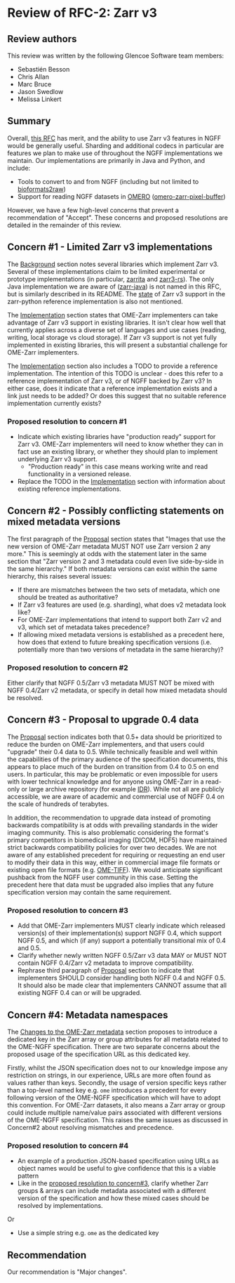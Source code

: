 # Review of RFC-2: Zarr v3

## Review authors
This review was written by the following Glencoe Software team members:

- Sebastién Besson
- Chris Allan
- Marc Bruce
- Jason Swedlow
- Melissa Linkert

## Summary

Overall, [this RFC](https://ngff.openmicroscopy.org/rfc/2/index.html) has merit, and the ability to use Zarr v3 features in NGFF would be generally useful. Sharding and additional codecs in particular are features we plan to make use of throughout the NGFF implementations we maintain. Our implementations are primarily in Java and Python, and include:

* Tools to convert to and from NGFF (including but not limited to [bioformats2raw](https://github.com/glencoesoftware/bioformats2raw))
* Support for reading NGFF datasets in [OMERO](https://www.openmicroscopy.org/omero/) ([omero-zarr-pixel-buffer](https://github.com/glencoesoftware/omero-zarr-pixel-buffer))

However, we have a few high-level concerns that prevent a recommendation of "Accept". These concerns and proposed resolutions are detailed in the remainder of this review.

## Concern #1 - Limited Zarr v3 implementations

The [Background](https://ngff.openmicroscopy.org/rfc/2/index.html#background) section notes several libraries which implement Zarr v3. Several of these implementations claim to be limited experimental or prototype implementations (in particular, [zarrita](https://github.com/scalableminds/zarrita) and [zarr3-rs](https://github.com/clbarnes/zarr3-rs)). The only Java implementation we are aware of ([zarr-java](https://github.com/zarr-developers/zarr-java)) is not named in this RFC, but is similarly described in its README. The [state](https://zarr.readthedocs.io/en/stable/api/v3.html) of Zarr v3 support in the zarr-python reference implementation is also not mentioned.

The [Implementation](https://ngff.openmicroscopy.org/rfc/2/index.html#implementation) section states that OME-Zarr implementers can take advantage of Zarr v3 support in existing libraries. It isn't clear how well that currently applies across a diverse set of languages and use cases (reading, writing, local storage vs cloud storage). If Zarr v3 support is not yet fully implemented in existing libraries, this will present a substantial challenge for OME-Zarr implementers.

The [Implementation](https://ngff.openmicroscopy.org/rfc/2/index.html#implementation) section also includes a TODO to provide a reference implementation. The intention of this TODO is unclear - does this refer to a reference implementation of Zarr v3, or of NGFF backed by Zarr v3? In either case, does it indicate that a reference implementation exists and a link just needs to be added? Or does this suggest that no suitable reference implementation currently exists?

### Proposed resolution to concern #1

* Indicate which existing libraries have "production ready" support for Zarr v3. OME-Zarr implementers will need to know whether they can in fact use an existing library, or whether they should plan to implement underlying Zarr v3 support.
    - "Production ready" in this case means working write and read functionality in a versioned release.
* Replace the TODO in the [Implementation](https://ngff.openmicroscopy.org/rfc/2/index.html#implementation) section with information about existing reference implementations.

## Concern #2 - Possibly conflicting statements on mixed metadata versions

The first paragraph of the [Proposal](https://ngff.openmicroscopy.org/rfc/2/index.html#proposal) section states that "Images that use the new version of OME-Zarr metadata MUST NOT use Zarr version 2 any more." This is seemingly at odds with the statement later in the same section that "Zarr version 2 and 3 metadata could even live side-by-side in the same hierarchy." If both metadata versions can exist within the same hierarchy, this raises several issues:

* If there are mismatches between the two sets of metadata, which one should be treated as authoritative?
* If Zarr v3 features are used (e.g. sharding), what does v2 metadata look like?
* For OME-Zarr implementations that intend to support both Zarr v2 and v3, which set of metadata takes precedence?
* If allowing mixed metadata versions is established as a precedent here, how does that extend to future breaking specification versions (i.e. potentially more than two versions of metadata in the same hierarchy)?

### Proposed resolution to concern #2

Either clarify that NGFF 0.5/Zarr v3 metadata MUST NOT be mixed with NGFF 0.4/Zarr v2 metadata, or specify in detail how mixed metadata should be resolved.

## Concern #3 - Proposal to upgrade 0.4 data

The [Proposal](https://ngff.openmicroscopy.org/rfc/2/index.html#proposal) section indicates both that 0.5+ data should be prioritized to reduce the burden on OME-Zarr implementers, and that users could "upgrade" their 0.4 data to 0.5. While technically feasible and well within the capabilities of the primary audience of the specification documents, this appears to place much of the burden on transition from 0.4 to 0.5 on end users. In particular, this may be problematic or even impossible for users with lower technical knowledge and for anyone using OME-Zarr in a read-only or large archive repository (for example [IDR](https://idr.openmicroscopy.org/)). While not all are publicly accessible, we are aware of academic and commercial use of NGFF 0.4 on the scale of hundreds of terabytes.

In addition, the recommendation to upgrade data instead of promoting backwards compatibility is at odds with prevailing standards in the wider imaging community. This is also problematic considering the format's primary competitors in biomedical imaging (DICOM, HDF5) have maintained strict backwards compatibility policies for over two decades. We are not aware of any established precedent for requiring or requesting an end user to modify their data in this way, either in commercial image file formats or existing open file formats (e.g. [OME-TIFF](https://ome-model.readthedocs.io/en/stable/ome-tiff/)). We would anticipate significant pushback from the NGFF user community in this case. Setting the precedent here that data must be upgraded also implies that any future specification version may contain the same requirement.

### Proposed resolution to concern #3

* Add that OME-Zarr implementers MUST clearly indicate which released version(s) of their implementation(s) support NGFF 0.4, which support NGFF 0.5, and which (if any) support a potentially transitional mix of 0.4 and 0.5.
* Clarify whether newly written NGFF 0.5/Zarr v3 data MAY or MUST NOT contain NGFF 0.4/Zarr v2 metadata to improve compatibility.
* Rephrase third paragraph of [Proposal](https://ngff.openmicroscopy.org/rfc/2/index.html#proposal) section to indicate that implementers SHOULD consider handling both NGFF 0.4 and NGFF 0.5. It should also be made clear that implementers CANNOT assume that all existing NGFF 0.4 can or will be upgraded.

## Concern #4: Metadata namespaces

The [Changes to the OME-Zarr metadata](https://ngff.openmicroscopy.org/rfc/2/index.html#changes-to-the-ome-zarr-metadata) section proposes to introduce a dedicated key in the Zarr array or group attributes for all metadata related to the OME-NGFF specification. There are two separate concerns about the proposed usage of the specification URL as this dedicated key.

Firstly, whilst the JSON specification does not to our knowledge impose any restriction on strings, in our experience, URLs are more often found as values rather than keys. Secondly, the usage of version specific keys rather than a top-level named key e.g. `ome` introduces a precedent for every following version of the OME-NGFF specification which will have to adopt this convention. For OME-Zarr datasets, it also means a Zarr array or group could include multiple name/value pairs associated with different versions of the OME-NGFF specification. This raises the same issues as discussed in Concern#2 about resolving mismatches and precedence.

### Proposed resolution to concern #4

* An example of a production JSON-based specification using URLs as object names would be useful to give confidence that this is a viable pattern
* Like in the [proposed resolution to concern#3](#proposed-resolution-to-concern-3), clarify whether Zarr groups & arrays can include metadata associated with a different version of the specification and how these mixed cases should be resolved by implementations.

Or

* Use a simple string e.g. `ome` as the dedicated key

## Recommendation

Our recommendation is "Major changes".
